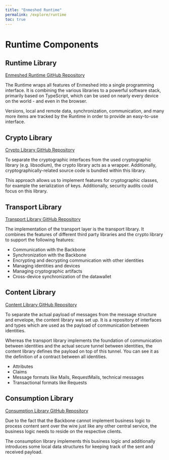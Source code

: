 ```yaml
---
title: "Enmeshed Runtime"
permalink: /explore/runtime
toc: true
---
```


# Runtime Components

## Runtime Library

[Enmeshed Runtime GitHub Repository](https://github.com/nmshd/cns-runtime)

The Runtime wraps all features of Enmeshed into a single programming interface. It is combining the various libraries to a powerful software stack, primarily based on TypeScript, which can be used on nearly every device on the world - and even in the browser.

Versions, local and remote data, synchronization, communication, and many more items are tracked by the Runtime in order to provide an easy-to-use interface.

## Crypto Library

[Crypto Library GitHub Repository](https://github.com/nmshd/cns-crypto)

To separate the cryptographic interfaces from the used cryptographic library (e.g. libsodium), the crypto library acts as a wrapper. Additionally, cryptographically-related source code is bundled within this library.

This approach allows us to implement features for cryptographic classes, for example the serialization of keys. Additionally, security audits could focus on this library.

## Transport Library

[Transport Library GitHub Repository](https://github.com/nmshd/cns-transport)

The implementation of the transport layer is the transport library. It combines the features of different third party libraries and the crypto library to support the following features:

-   Communication with the Backbone
-   Synchronization with the Backbone
-   Encrypting and decrypting communication with other identities
-   Managing identities and devices
-   Managing cryptographic artifacts
-   Cross-device synchronization of the datawallet

## Content Library

[Content Library GitHub Repository](https://github.com/nmshd/cns-content)

To separate the actual payload of messages from the message structure and envelope, the content library was set up. It is a repository of interfaces and types which are used as the payload of communication between identities.

Whereas the transport library implements the foundation of communication between identities and the actual secure tunnel between identities, the content library defines the payload on top of this tunnel. You can see it as the definition of a contract between all identities.

-   Attributes
-   Claims
-   Message formats like Mails, RequestMails, technical messages
-   Transactional formats like Requests

## Consumption Library

[Consumption Library GitHub Repository](https://github.com/nmshd/cns-consumption)

Due to the fact that the Backbone cannot implement business logic to process content sent over the wire just like any other central service, the business logic needs to reside on the respective clients.

The consumption library implements this business logic and additionally introduces some local data structures for keeping track of the sent and received payload.
